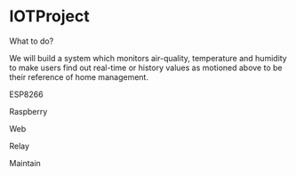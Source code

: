# IOTProject

What to do?


We will build a system which monitors air-quality, temperature and humidity to make users find out real-time or history values as motioned above to be their reference of home management.


ESP8266

Raspberry

Web

Relay

Maintain
